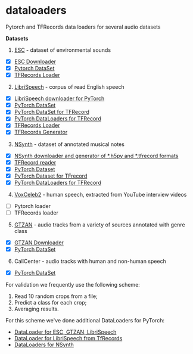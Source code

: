 # dataloaders
Pytorch and TFRecords data loaders for  several audio datasets

**Datasets**
1. [ESC](https://github.com/karoldvl/ESC-50) - dataset of environmental sounds
  - [x] [ESC Downloader](https://github.com/juliagusak/dataloaders/blob/master/esc/esc_gen.py)
  - [x] [Pytorch DataSet](https://github.com/juliagusak/dataloaders/blob/master/esc/pytorchloader/datasets/esc_dataset_scat.py)
  - [x] [TFRecords Loader](https://github.com/juliagusak/dataloaders/blob/master/esc/tfrecord/esc_reader.py)
  
2. [LibriSpeech](http://www.openslr.org/12/) - corpus of read English speech
  - [x] [LibriSpeech downloader for PyTorch](https://github.com/juliagusak/dataloaders/blob/master/librispeech/h5py_torch/librispeech_gen.py) 
  - [x] [PyTorch DataSet](https://github.com/juliagusak/dataloaders/blob/master/librispeech/h5py_torch/h5py_dataset.py)
  - [x] [PyTorch DataSet for TFRecord](https://github.com/juliagusak/dataloaders/blob/master/librispeech/tfrecord/librispeech_reader.py)
  - [x] [PyTorch DataLoaders for TFRecord](https://github.com/juliagusak/dataloaders/blob/master/librispeech/tfrecord/tfrecord_dataloader.py)
  - [x] [TFRecords Loader](https://github.com/juliagusak/dataloaders/blob/master/librispeech/tfrecord/tfrecord_reader.py)
  - [x] [TFRecords Generator](https://github.com/juliagusak/dataloaders/blob/master/librispeech/tfrecord/librispeech_to_tfrecords.py)
3. [NSynth](https://magenta.tensorflow.org/datasets/nsynth) - dataset of annotated musical notes
  - [x] [NSynth downloader and generator of *.h5py and *.tfrecord formats](https://github.com/juliagusak/dataloaders/blob/master/nsynth/nsynth_gen.py)
  - [x] [TFRecord reader](https://github.com/juliagusak/dataloaders/blob/master/nsynth/tfrecord/nsynth_reader.py)
  - [x] [PyTorch Dataset](https://github.com/juliagusak/dataloaders/blob/master/nsynth/torch_readers/dataset_h5py.py)
  - [x] [PyTorch Dataset for TFrecord](https://github.com/juliagusak/dataloaders/blob/master/nsynth/torch_readers/dataset_tfrecord.py)
  - [x] [PyTorch DataLoaders for TFRecord](https://github.com/juliagusak/dataloaders/blob/master/nsynth/torch_readers/dataloader_tfrecord.py)
4. [VoxCeleb2](http://www.robots.ox.ac.uk/~vgg/data/voxceleb/) - human speech, extracted from YouTube interview videos
  - [ ] Pytorch loader
  - [ ] TFRecords loader
5. [GTZAN](http://marsyasweb.appspot.com/download/data_sets/) - audio tracks from a variety of sources annotated with genre class
  - [x] [GTZAN Downloader](https://github.com/juliagusak/dataloaders/blob/master/GTZAN/gtzan_dataset.py)
  - [x] [PyTorch DataSet](https://github.com/juliagusak/dataloaders/blob/master/GTZAN/torch/gtzan_dataset.py)
6. CallCenter - audio tracks with human and non-human speech
  - [x] [PyTorch DataSet](https://github.com/juliagusak/dataloaders/blob/master/GTZAN/torch/callcenter_dataset.py)
  
For validation we frequently use the following scheme: 
1. Read 10 random crops from a file;
2. Predict a class for each crop;
3. Averaging results.

For this scheme we've done additional DataLoaders for PyTorch:

  - [DataLoader for ESC, GTZAN, LibriSpeech](https://github.com/juliagusak/dataloaders/blob/master/mics/data_loader.py)
  - [DataLoader for LibriSpeech from TfRecords](https://github.com/juliagusak/dataloaders/blob/master/librispeech/tfrecord_dataloader.py)  
  - [DataLoaders for NSynth](https://github.com/juliagusak/dataloaders/blob/master/librispeech/tfrecord/tfrecord_dataloader.py)
